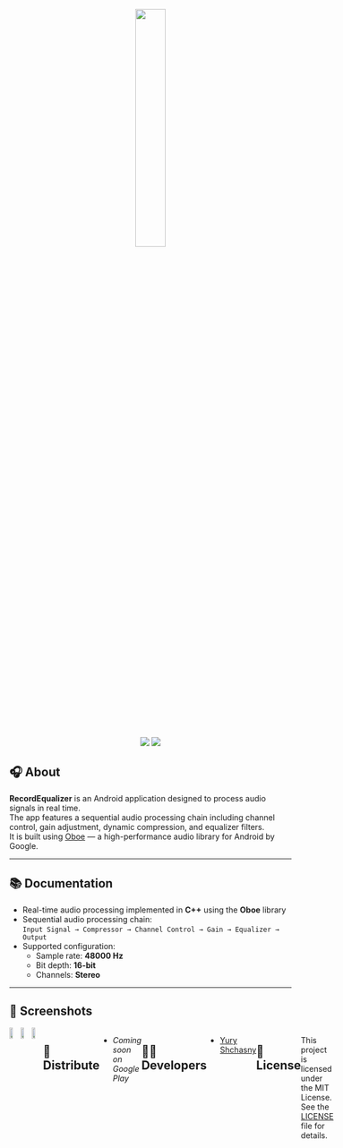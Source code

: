 <p align="center">
      <img src="https://i.ibb.co/20NPj8rs/microphone-svgrepo-com-1.png" width="33%">
</p>

<p align="center">
   <img src="https://img.shields.io/badge/Platform-Android-green.svg")>
   <img src="https://img.shields.io/badge/Verison-1.0.0-blue.svg")>
</p>

## 🎧 About

**RecordEqualizer** is an Android application designed to process audio signals in real time.  
The app features a sequential audio processing chain including channel control, gain adjustment, dynamic compression, and equalizer filters.  
It is built using [Oboe](https://github.com/google/oboe) — a high-performance audio library for Android by Google.

---

## 📚 Documentation

- Real-time audio processing implemented in **C++** using the **Oboe** library
- Sequential audio processing chain:  
  `Input Signal → Compressor → Channel Control → Gain → Equalizer → Output`
- Supported configuration:
  - Sample rate: **48000 Hz**
  - Bit depth: **16-bit**
  - Channels: **Stereo**
---

## 📱 Screenshots

<div style="display:flex;" >
<img src="https://i.ibb.co/0jtMdC79/Screenshot-20250513-120444.png" width="32%" >
<img src="https://i.ibb.co/b5mH6vVq/Screenshot-20250513-120545.png" width="32%" >
<img src="https://i.ibb.co/B29kwLyd/Screenshot-20250513-120658.png" width="32%" >

## 🚀 Distribute

- _Coming soon on Google Play_

---

## 👨‍💻 Developers

- [Yury Shchasny](https://github.com/YuryShchasny)

---

## 📝 License

This project is licensed under the MIT License. See the [LICENSE](LICENSE) file for details.

